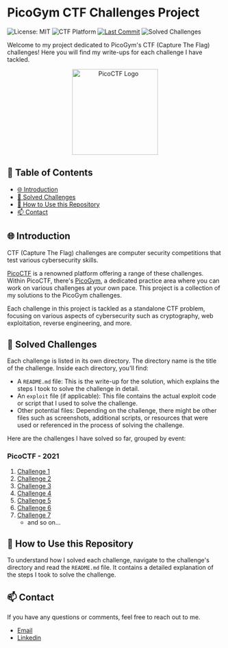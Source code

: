 # PicoGym CTF Challenges Project

![License: MIT](https://img.shields.io/badge/License-MIT-yellow.svg)
![CTF Platform](https://img.shields.io/badge/CTF-PicoCTF-orange)
[![Last Commit](https://img.shields.io/github/last-commit/LoganWillaumez/picoGym.svg)](https://github.com/LoganWillaumez/picoGym/commits/main)
![Solved Challenges](https://img.shields.io/badge/Solved_Challenges-5-blue)



Welcome to my project dedicated to PicoGym's CTF (Capture The Flag) challenges! Here you will find my write-ups for each challenge I have tackled.

<p align="center">
  <img src="https://picoctf.org/img/logos/picoctf-logo-horizontal-white.svg" alt="PicoCTF Logo" width="200"/>
</p>

## 🚩 Table of Contents

- [🌐 Introduction](#-introduction)
- [🏁 Solved Challenges](#-solved-challenges)
- [📘 How to Use this Repository](#-how-to-use-this-repository)
- [📫 Contact](#-contact)

## 🌐 Introduction

CTF (Capture The Flag) challenges are computer security competitions that test various cybersecurity skills. 

[PicoCTF](https://play.picoctf.org) is a renowned platform offering a range of these challenges. Within PicoCTF, there's [PicoGym](https://play.picoctf.org/practice?page=1), a dedicated practice area where you can work on various challenges at your own pace. This project is a collection of my solutions to the PicoGym challenges.

Each challenge in this project is tackled as a standalone CTF problem, focusing on various aspects of cybersecurity such as cryptography, web exploitation, reverse engineering, and more.

## 🏁 Solved Challenges

Each challenge is listed in its own directory. The directory name is the title of the challenge. Inside each directory, you'll find:

- A `README.md` file: This is the write-up for the solution, which explains the steps I took to solve the challenge in detail.
- An `exploit` file (if applicable): This file contains the actual exploit code or script that I used to solve the challenge.
- Other potential files: Depending on the challenge, there might be other files such as screenshots, additional scripts, or resources that were used or referenced in the process of solving the challenge.

Here are the challenges I have solved so far, grouped by event:

### PicoCTF - 2021
1. [Challenge 1](picoCTF-2021/challenge-1/README.md)
2. [Challenge 2](picoCTF-2021/challenge-2/README.md)
3. [Challenge 3](picoCTF-2021/challenge-3/README.md)
4. [Challenge 4](picoCTF-2021/challenge-4/README.md)
5. [Challenge 5](picoCTF-2021/challenge-5/README.md)
6. [Challenge 6](picoCTF-2021/challenge-6/README.md)
7. [Challenge 7](picoCTF-2021/challenge-7/README.md)
    - and so on...


## 📘 How to Use this Repository

To understand how I solved each challenge, navigate to the challenge's directory and read the `README.md` file. It contains a detailed explanation of the steps I took to solve the challenge.

## 📫 Contact

If you have any questions or comments, feel free to reach out to me.

- [Email](mailto:logan.willaumez@gmail.com)
- [Linkedin](https://www.linkedin.com/in/loganwillaumez/)
